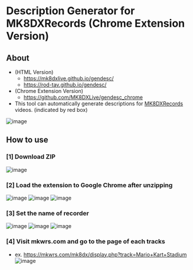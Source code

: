 # Description Generator for MK8DXRecords (Chrome Extension Version)

## About
- (HTML Version)
  - https://mk8dxlive.github.io/gendesc/
  - https://rod-tav.github.io/gendesc/
- (Chrome Extension Version)
  - https://github.com/MK8DXLive/gendesc_chrome
- This tool can automatically generate descriptions for [MK8DXRecords](https://www.youtube.com/channel/UC_292L5mAJowD4LCCNZRbHg) videos.
(indicated by red box)

![image](https://user-images.githubusercontent.com/85337485/226291384-5c5e10df-4fb2-4e25-9941-940ae23f8bdd.png)



## How to use
### [1] Download ZIP
![image](https://user-images.githubusercontent.com/85337485/235133870-27033dc6-074f-4654-a1ae-aa3ab918af81.png)

### [2] Load the extension to Google Chrome after unzipping
![image](https://user-images.githubusercontent.com/85337485/235134299-2b77d1a7-a5d5-42ae-a421-753ecee17532.png)
![image](https://user-images.githubusercontent.com/85337485/235134410-d6561754-1bb0-4313-9559-94e8d9d56acc.png)
![image](https://user-images.githubusercontent.com/85337485/235134584-58ba8ed4-d817-4cc7-a488-d7264d198f48.png)

### [3] Set the name of recorder
![image](https://user-images.githubusercontent.com/85337485/235134894-d74c669d-5608-4328-a523-2a3acc776328.png)
![image](https://user-images.githubusercontent.com/85337485/235135213-0fd07845-49d0-41c4-8da3-5a3de14869d1.png)
![image](https://user-images.githubusercontent.com/85337485/235135346-6171b4db-00d2-4164-b34c-d7ab8e1cd781.png)

### [4] Visit mkwrs.com and go to the page of each tracks
- ex. https://mkwrs.com/mk8dx/display.php?track=Mario+Kart+Stadium
![image](https://user-images.githubusercontent.com/85337485/235135499-d521ee39-f281-4d75-96b4-9b813c5c8dad.png)
